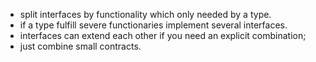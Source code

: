 - split interfaces by functionality which only needed by a type.
- if a type fulfill severe functionaries implement several interfaces.
- interfaces can extend each other if you need an explicit combination;
- just combine small contracts.
